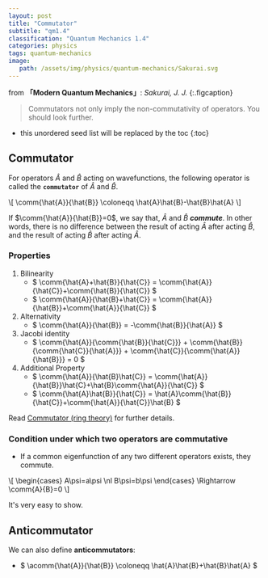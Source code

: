 ```yaml
---
layout: post
title: "Commutator"
subtitle: "qm1.4"
classification: "Quantum Mechanics 1.4"
categories: physics
tags: quantum-mechanics
image:
   path: /assets/img/physics/quantum-mechanics/Sakurai.svg
---
```


from **「Modern Quantum Mechanics」**: _Sakurai, J. J._
{:.figcaption}

> Commutators not only imply the non-commutativity of operators. You should look further.

<!--more-->
* this unordered seed list will be replaced by the toc
{:toc}

## Commutator

For operators $\hat{A}$ and $\hat{B}$ acting on wavefunctions,
the following operator is called the **`commutator`** of $\hat{A}$ and $\hat{B}$.

\\[
\comm{\hat{A}}{\hat{B}} \coloneqq \hat{A}\hat{B}-\hat{B}\hat{A}
\\]

If $\comm{\hat{A}}{\hat{B}}=0$, we say that, $\hat{A}$ and $\hat{B}$ ***commute***.
In other words, there is no difference between the result of acting $\hat{A}$ after acting $\hat{B}$,
and the result of acting $\hat{B}$ after acting $\hat{A}$.

### Properties
1. Bilinearity
   * $ \comm{\hat{A}+\hat{B}}{\hat{C}} = \comm{\hat{A}}{\hat{C}}+\comm{\hat{B}}{\hat{C}} $
   * $ \comm{\hat{A}}{\hat{B}+\hat{C}} = \comm{\hat{A}}{\hat{B}}+\comm{\hat{A}}{\hat{C}} $
2. Alternativity
   * $ \comm{\hat{A}}{\hat{B}} = -\comm{\hat{B}}{\hat{A}} $
3. Jacobi identity
   * $ \comm{\hat{A}}{\comm{\hat{B}}{\hat{C}}} + \comm{\hat{B}}{\comm{\hat{C}}{\hat{A}}} + 
\comm{\hat{C}}{\comm{\hat{A}}{\hat{B}}} = 0 $
4. Additional Property
   * $ \comm{\hat{A}}{\hat{B}\hat{C}} = \comm{\hat{A}}{\hat{B}}\hat{C}+\hat{B}\comm{\hat{A}}{\hat{C}} $
   * $ \comm{\hat{A}\hat{B}}{\hat{C}} = \hat{A}\comm{\hat{B}}{\hat{C}}+\comm{\hat{A}}{\hat{C}}\hat{B} $

Read [Commutator (ring theory)](https://en.wikipedia.org/wiki/Commutator) for further details.


### Condition under which two operators are commutative

* If a common eigenfunction of any two different operators exists, they commute.

\\[ \begin{cases}
A\psi=a\psi \nl
B\psi=b\psi
\end{cases} \Rightarrow \comm{A}{B}=0
\\]

It's very easy to show.

## Anticommutator

We can also define **anticommutators**:

* $ \acomm{\hat{A}}{\hat{B}} \coloneqq \hat{A}\hat{B}+\hat{B}\hat{A} $